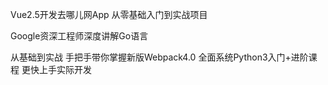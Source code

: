 Vue2.5开发去哪儿网App 从零基础入门到实战项目

Google资深工程师深度讲解Go语言

从基础到实战 手把手带你掌握新版Webpack4.0
全面系统Python3入门+进阶课程 更快上手实际开发
